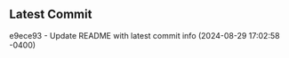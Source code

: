 
## Latest Commit
e9ece93 - Update README with latest commit info (2024-08-29 17:02:58 -0400) <Yunxi-Zhou>
